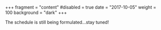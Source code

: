 +++
fragment = "content"
#disabled = true
date = "2017-10-05"
weight = 100
background = "dark"
+++

The schedule is still being formulated...stay tuned!
